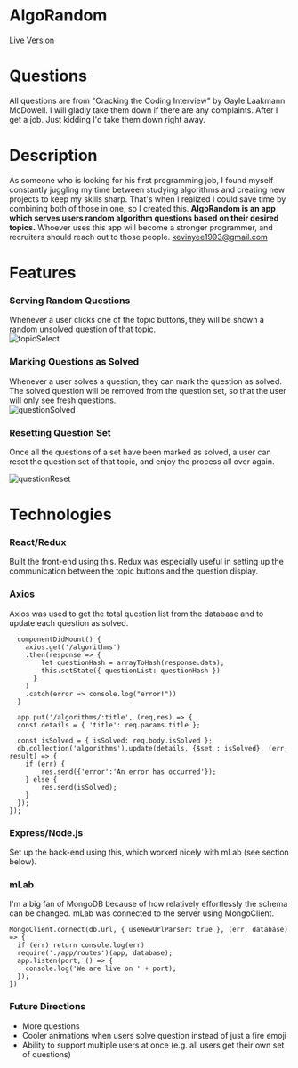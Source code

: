 # AlgoRandom

[Live Version](https://algorandom.herokuapp.com/)

# Questions
All questions are from "Cracking the Coding Interview" by Gayle Laakmann McDowell.  I will gladly take them down if there are any complaints.  After I get a job.  Just kidding I'd take them down right away.

# Description

As someone who is looking for his first programming job, I found myself constantly juggling my time between studying algorithms and creating new projects to keep my skills sharp.  That's when I realized I could save time by combining both of those in one, so I created this.  **AlgoRandom  is an app which serves users random algorithm questions based on their desired topics.**  Whoever uses this app will become a stronger programmer, and recruiters should reach out to those people.  kevinyee1993@gmail.com  



# Features
### Serving Random Questions
Whenever a user clicks one of the topic buttons, they will be shown a random unsolved question of that topic.  
![topicSelect](https://i.imgur.com/ujD9jFe.gif)


### Marking Questions as Solved
Whenever a user solves a question, they can mark the question as solved.  The solved question will be removed from the question set, so that the user will only see fresh questions.  
![questionSolved](https://i.imgur.com/Reehtu6.gif)


### Resetting Question Set
Once all the questions of a set have been marked as solved, a user can reset the question set of that topic, and enjoy the process all over again.

![questionReset](https://i.imgur.com/eLCu0F3.gif)




# Technologies
### React/Redux
Built the front-end using this.  Redux was especially useful in setting up the communication between the topic buttons and the question display.



### Axios
Axios was used to get the total question list from the database and to update each question as solved.

```
  componentDidMount() {
    axios.get('/algorithms')
    .then(response => {
        let questionHash = arrayToHash(response.data);
        this.setState({ questionList: questionHash })
      }
    )
    .catch(error => console.log("error!"))
  }

```

```
  app.put('/algorithms/:title', (req,res) => {
  const details = { 'title': req.params.title };

  const isSolved = { isSolved: req.body.isSolved };
  db.collection('algorithms').update(details, {$set : isSolved}, (err, result) => {
    if (err) {
        res.send({'error':'An error has occurred'});
    } else {
        res.send(isSolved);
    }
  });
});

```
### Express/Node.js
Set up the back-end using this, which worked nicely with mLab (see section below).  

### mLab
I'm a big fan of MongoDB because of how relatively effortlessly the schema can be changed.  mLab was connected to the server using MongoClient.

```
MongoClient.connect(db.url, { useNewUrlParser: true }, (err, database) => {
  if (err) return console.log(err)
  require('./app/routes')(app, database);
  app.listen(port, () => {
    console.log('We are live on ' + port);
  });
})
```

### Future Directions
* More questions
* Cooler animations when users solve question instead of just a fire emoji
* Ability to support multiple users at once (e.g. all users get their own set of questions)
